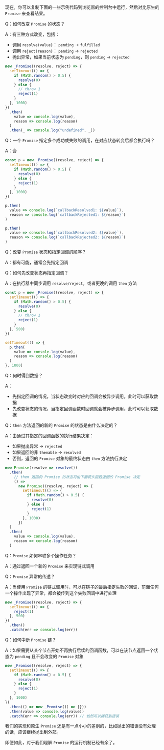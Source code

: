 <!-- markdownlint-disable MD041 -->

现在，你可以复制下面的一些示例代码到浏览器的控制台中运行，然后对比原生的 `Promise` 来查看结果。

Q：如何改变 `Promise` 的状态？

A：有三种方式改变，包括：

- 调用 `resolve(value)`： `pending` -> `fulfilled`
- 调用 `reject(reason)`： `pending` -> `rejected`
- 抛出异常，如果当前状态为 `pending`，则 `pending` -> `rejected`

```javascript
new _Promise((resolve, reject) => {
  setTimeout(() => {
    if (Math.random() > 0.5) {
      resolve(0)
    } else {
      // throw 1
      reject(1)
    }
  }, 1000)
})
  .then(
    value => console.log(value),
    reason => console.log(reason)
  )
  .then(_ => console.log("undefined", _))
```

Q：一个 `Promise` 指定多个成功或失败的调用，在对应状态转变后都会执行吗？

A：会

```javascript
const p = new _Promise((resolve, reject) => {
  setTimeout(() => {
    if (Math.random() > 0.5) {
      resolve(0)
    } else {
      reject(1)
    }
  }, 1000)
})

p.then(
  value => console.log(`callbackResolved1: ${value}`),
  reason => console.log(`callbackRejected1: ${reason}`)
)

p.then(
  value => console.log(`callbackResolved2: ${value}`),
  reason => console.log(`callbackRejected2: ${reason}`)
)
```

Q：改变 `Promise` 状态和指定回调的顺序？

A：都有可能，通常会先指定回调

Q：如何先改变状态再指定回调？

A：在执行器中同步调用 `resolve/reject`，或者更晚的调用 `then` 方法

```javascript
const p = new _Promise((resolve, reject) => {
  setTimeout(() => {
    if (Math.random() > 0.5) {
      resolve(0)
    } else {
      // throw 1
      reject(1)
    }
  }, 500)
})

setTimeout(() => {
  p.then(
    value => console.log(value),
    reason => console.log(reason)
  )
}, 1000)
```

Q：何时得到数据？

A：

- 先指定回调的情况，当状态改变时对应的回调会被异步调用，此时可以获取数据
- 先改变状态的情况，当指定回调函数时回调就会被异步调用，此时可以获取数据

Q：`then` 方法返回的新的 `Promise` 的状态是由什么决定的？

A：由通过其指定的回调函数的执行结果决定：

- 如果抛出异常 -> `rejected`
- 如果返回的非 `thenable` -> `resolved`
- 否则，返回的 `Promise` 对象的最终状态由 `then` 方法执行决定

```javascript
new Promise(resolve => resolve())
  .then(
    // then 返回的 Promise 的状态将由下面箭头函数返回的 Promise 决定
    () =>
      new Promise((resolve, reject) => {
        setTimeout(() => {
          if (Math.random() > 0.5) {
            resolve(0)
          } else {
            reject(1)
          }
        }, 1000)
      })
  )
  .then(
    value => console.log(value),
    reason => console.log(reason)
  )
```

Q：`Promise` 如何串联多个操作任务？

A：通过返回一个新的 `Promise` 来实现链式调用

Q：`Promise` 异常的传透？

A：当使用 `Promise` 的链式调用时，可以在链子的最后指定失败的回调，前面任何一个操作出现了异常，都会被传到这个失败回调中进行处理

```javascript
new _Promise((resolve, reject) => {
  setTimeout(() => {
    reject(1)
  }, 500)
})
  .then()
  .catch(err => console.log(err))
```

Q：如何中断 `Promise` 链？

A：如果需要从某个节点开始不再执行后续的回调函数，可以在该节点返回一个状态为 `pending` 且不会改变的 `Promise` 对象

```javascript
new _Promise((resolve, reject) => {
  setTimeout(() => {
    if (Math.random() > 0.5) {
      resolve(0)
    } else {
      reject(1)
    }
  }, 1000)
})
  .then(() => new _Promise(() => {}))
  .then(value => console.log(value))
  .catch(err => console.log(err)) // 依然可以捕获到错误
```

我们的实现和原生 `Promise` 还是有一点小小的差别的，比如抛出的错误没有处理的话，应该继续抛出到外部。

即便如此，对于我们理解 `Promise` 的运行机制已经有余了。

